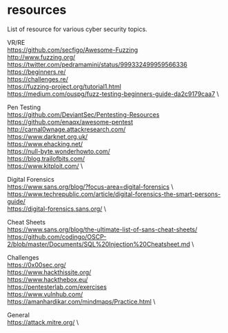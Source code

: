 # resources
List of resource for various cyber security topics.

VR/RE \
https://github.com/secfigo/Awesome-Fuzzing \
http://www.fuzzing.org/ \
https://twitter.com/pedramamini/status/999332499959566336 \
https://beginners.re/ \
https://challenges.re/ \
https://fuzzing-project.org/tutorial1.html \
https://medium.com/ouspg/fuzz-testing-beginners-guide-da2c9179caa7 \

Pen Testing \
https://github.com/DeviantSec/Pentesting-Resources \
https://github.com/enaqx/awesome-pentest \
http://carnal0wnage.attackresearch.com/ \
https://www.darknet.org.uk/ \
https://www.ehacking.net/ \
https://null-byte.wonderhowto.com/ \
https://blog.trailofbits.com/ \
https://www.kitploit.com/ \

Digital Forensics \
https://www.sans.org/blog/?focus-area=digital-forensics \ 
https://www.techrepublic.com/article/digital-forensics-the-smart-persons-guide/ \
https://digital-forensics.sans.org/ \

Cheat Sheets \
https://www.sans.org/blog/the-ultimate-list-of-sans-cheat-sheets/ \
https://github.com/codingo/OSCP-2/blob/master/Documents/SQL%20Injection%20Cheatsheet.md \

Challenges \
https://0x00sec.org/ \
https://www.hackthissite.org/ \
https://www.hackthebox.eu/ \
https://pentesterlab.com/exercises \
https://www.vulnhub.com/ \
https://amanhardikar.com/mindmaps/Practice.html \

General \
https://attack.mitre.org/ \
